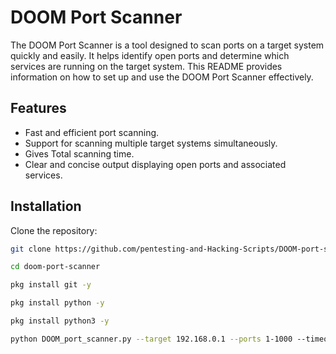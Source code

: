 # DOOM Port Scanner

The DOOM Port Scanner is a tool designed to scan ports on a target system quickly and easily. It helps identify open ports and determine which services are running on the target system. This README provides information on how to set up and use the DOOM Port Scanner effectively.

## Features

- Fast and efficient port scanning.
- Support for scanning multiple target systems simultaneously.
- Gives Total scanning time.
- Clear and concise output displaying open ports and associated services.

## Installation

Clone the repository:

```bash
git clone https://github.com/pentesting-and-Hacking-Scripts/DOOM-port-scanner.git

cd doom-port-scanner

pkg install git -y

pkg install python -y

pkg install python3 -y

python DOOM_port_scanner.py --target 192.168.0.1 --ports 1-1000 --timeout 3
```
